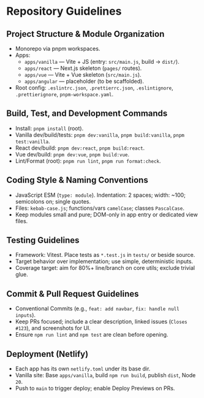 # Repository Guidelines

## Project Structure & Module Organization
- Monorepo via pnpm workspaces.
- Apps:
  - `apps/vanilla` — Vite + JS (entry: `src/main.js`, build → `dist/`).
  - `apps/react` — Next.js skeleton (`pages/` routes).
  - `apps/vue` — Vite + Vue skeleton (`src/main.js`).
  - `apps/angular` — placeholder (to be scaffolded).
- Root config: `.eslintrc.json`, `.prettierrc.json`, `.eslintignore`, `.prettierignore`, `pnpm-workspace.yaml`.

## Build, Test, and Development Commands
- Install: `pnpm install` (root).
- Vanilla dev/build/tests: `pnpm dev:vanilla`, `pnpm build:vanilla`, `pnpm test:vanilla`.
- React dev/build: `pnpm dev:react`, `pnpm build:react`.
- Vue dev/build: `pnpm dev:vue`, `pnpm build:vue`.
- Lint/Format (root): `pnpm run lint`, `pnpm run format:check`.

## Coding Style & Naming Conventions
- JavaScript ESM (`type: module`). Indentation: 2 spaces; width: ~100; semicolons on; single quotes.
- Files: `kebab-case.js`; functions/vars `camelCase`; classes `PascalCase`.
- Keep modules small and pure; DOM-only in app entry or dedicated view files.

## Testing Guidelines
- Framework: Vitest. Place tests as `*.test.js` in `tests/` or beside source.
- Target behavior over implementation; use simple, deterministic inputs.
- Coverage target: aim for 80%+ line/branch on core utils; exclude trivial glue.

## Commit & Pull Request Guidelines
- Conventional Commits (e.g., `feat: add navbar`, `fix: handle null inputs`).
- Keep PRs focused; include a clear description, linked issues (`Closes #123`), and screenshots for UI.
- Ensure `npm run lint` and `npm test` are clean before opening.

## Deployment (Netlify)
- Each app has its own `netlify.toml` under its base dir.
- Vanilla site: Base `apps/vanilla`, build `npm run build`, publish `dist`, Node `20`.
- Push to `main` to trigger deploy; enable Deploy Previews on PRs.
